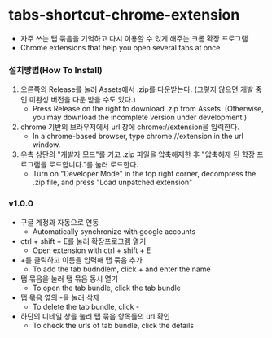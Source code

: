 # tabs-shortcut-chrome-extension
- 자주 쓰는 탭 묶음을 기억하고 다시 이용할 수 있게 해주는 크롬 확장 프로그램
- Chrome extensions that help you open several tabs at once

### 설치방법(How To Install)
1. 오른쪽의 Release를 눌러 Assets에서 .zip를 다운받는다. (그렇지 않으면 개발 중인 미완성 버전을 다운 받을 수도 있다.)
   - Press Release on the right to download .zip from Assets. (Otherwise, you may download the incomplete version under development.) 
2. chrome 기반의 브라우저에서 url 창에 chrome://extension을 입력한다.
   - In a chrome-based browser, type chrome://extension in the url window.
3. 우측 상단의 "개발자 모드"를 키고 .zip 파일을 압축해제한 후 "압축해제 된 학장 프로그램을 로드합니다."를 눌러 로드한다. 
   - Turn on "Developer Mode" in the top right corner, decompress the .zip file, and press "Load unpatched extension"


### v1.0.0
- 구글 계정과 자동으로 연동
  - Automatically synchronize with google accounts
- ctrl + shift + E를 눌러 확장프로그램 열기
  - Open extension with ctrl + shift + E
- \+를 클릭하고 이름을 입력해 탭 묶음 추가
  - To add the tab budndlem, click \+ and enter the name
- 탭 묶음을 눌러 탭 묶음 동시 열기
  - To open the tab bundle, click the tab bundle
- 탭 묶음 옆의 \-을 눌러 삭제
  - To delete the tab bundle, click \-
- 하단의 디테일 창을 눌러 탭 묶음 항목들의 url 확인
  - To check the urls of tab bundle, click the details
